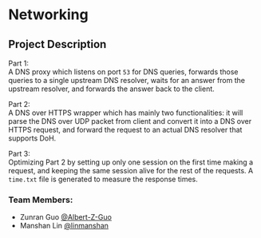 # Networking

## Project Description
Part 1: <br />
A DNS proxy which listens on port `53` for DNS queries, forwards those queries to a single upstream DNS resolver, waits for an answer from the upstream resolver, and forwards the answer back to the client.

Part 2: <br />
A DNS over HTTPS wrapper which has mainly two functionalities: it will parse the DNS over UDP packet from client and convert it into a DNS over HTTPS request, and forward the request to an actual DNS resolver that supports DoH.

Part 3: <br />
Optimizing Part 2 by setting up only one session on the first time making a request, and keeping the same session alive for the rest of the requests. A `time.txt` file is generated to measure the response times.

### Team Members:
- Zunran Guo [@Albert-Z-Guo](https://github.com/Albert-Z-Guo)
- Manshan Lin [@linmanshan](https://github.com/linmanshan)
